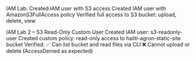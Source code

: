 IAM Lab: Created IAM user with S3 access
Created IAM user with AmazonS3FullAccess policy
Verified full access to S3 bucket: upload, delete, view

IAM Lab 2 – S3 Read-Only Custom User
Created IAM user: s3-readonly-user
Created custom policy: read-only access to haliti-agron-static-site bucket
Verified:
✅ Can list bucket and read files via CLI
❌ Cannot upload or delete (AccessDenied as expected)
